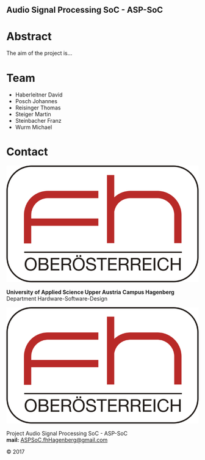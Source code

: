 ## Audio Signal Processing SoC - ASP-SoC

# Abstract

The aim of the project is...

# Team

- Haberleitner David
- Posch Johannes
- Reisinger Thomas
- Steiger Martin
- Steinbacher Franz
- Wurm Michael

# Contact

<img src="/Pictures/fhLogo.png" >

**University of Applied Science Upper Austria**
**Campus Hagenberg**  
Department Hardware-Software-Design

![fh logo](/Pictures/fhLogo.png?raw=true)

Project Audio Signal Processing SoC - ASP-SoC  
**mail:** ASPSoC.fhHagenberg@gmail.com  

© 2017
